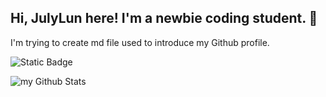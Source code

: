 ## Hi, JulyLun here! I'm a newbie coding student. 🌸
I'm trying to create md file used to introduce my Github profile.

![Static Badge](https://img.shields.io/badge/:badgeContent)

<img align="center" src="https://github-readme-stats.vercel.app/api?username=Julylun&include_all_commits=true&count_private=true&show_icons=true&line_height=20&title_color=F05A7E&icon_color=FFBE98&text_color=A1A1A1&bg_color=55679C" alt="my Github Stats"/>

<!--
**Julylun/JulyLun** is a ✨ _special_ ✨ repository because its `README.md` (this file) appears on your GitHub profile.

Here are some ideas to get you started:

- 🔭 I’m currently working on ...
- 🌱 I’m currently learning ...
- 👯 I’m looking to collaborate on ...
- 🤔 I’m looking for help with ...
- 💬 Ask me about ...
- 📫 How to reach me: ...
- 😄 Pronouns: ...
- ⚡ Fun fact: ...
-->
